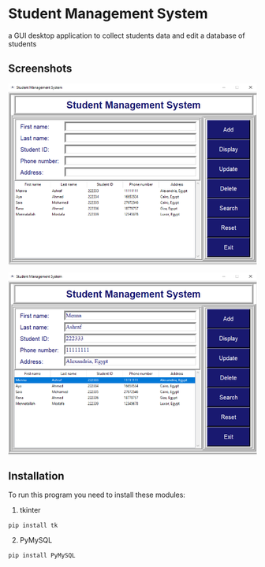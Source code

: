 
# Student Management System

a GUI desktop application to collect students data and edit a database of students




## Screenshots

![demo](https://github.com/Mennatallah9/Student-Management-System/blob/main/screenshot1.PNG?raw=true)

![demo](https://github.com/Mennatallah9/Student-Management-System/blob/main/screenshot2.PNG?raw=true)

## Installation

To run this program you need to install these modules:

1. tkinter

```
pip install tk
```

2. PyMySQL
```
pip install PyMySQL
```
    
